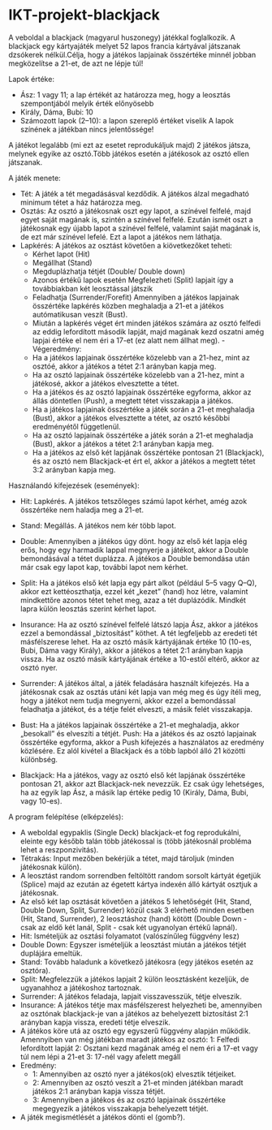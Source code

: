 # IKT-projekt-blackjack
A veboldal a blackjack (magyarul huszonegy) játékkal foglalkozik.
A blackjack egy kártyajáték melyet 52 lapos francia kártyával játszanak dzsókerek nélkül.Célja, hogy a játékos lapjainak összértéke minnél jobban megközelítse a 21-et, de azt ne lépje túl!

Lapok értéke:
- Ász: 1 vagy 11; a lap értékét az határozza meg, hogy a leosztás szempontjából melyik érték előnyösebb
- Király, Dáma, Bubi: 10
- Számozott lapok (2–10): a lapon szereplő értéket viselik
A lapok színének a játékban nincs jelentőssége!

A játékot legalább (mi ezt az esetet reprodukáljuk majd) 2 játékos játsza, melynek egyike az osztó.Több játékos esetén a játékosok az osztó ellen játszanak.

A játék menete:
- Tét: A játék a tét megadásásval kezdődik. A játékos álzal megadható minimum tétet a ház határozza meg.
- Osztás: Az osztó a játékosnak oszt egy lapot, a színével felfelé, majd egyet saját magának is, szintén a 	színével felfelé. Ezután ismét oszt a játékosnak egy újabb lapot a színével felfelé, valamint saját magának is, de ezt már színével lefelé. Ezt a lapot a játékos nem láthatja.
- Lapkérés: A játékos az osztást követően a kiövetkezőket teheti:
	- Kérhet lapot (Hit)
	- Megállhat (Stand)
	- Megduplázhatja tétjét (Double/ Double down)
	- Azonos értékű lapok esetén Megfelezheti (Split) lapjait így a továbbiakban két leosztással játszik
	- Feladhatja (Surrender/Forefit)
	Amennyiben a játékos lapjainak összértéke lapkérés közben meghaladja a 21-et a játékos autómatikusan veszít (Bust).
	- Miután a lapkérés véget ért minden játékos számára az osztó felfedi az eddig lefordított második lapját, majd magának kezd oszatni amég lapjai értéke el nem éri a 17-et (ez alatt nem állhat meg).
-Végeredmény:
	- Ha a játékos lapjainak összértéke közelebb van a 21-hez, mint az osztóé, akkor a játékos a tétet 2:1 arányban kapja meg.
	- Ha az osztó lapjainak összértéke közelebb van a 21-hez, mint a játékosé, akkor a játékos elvesztette a tétet.
	- Ha a játékos és az osztó lapjainak összértéke egyforma, akkor az állás döntetlen (Push), a megtett tétet visszakapja a játékos.
	- Ha a játékos lapjainak összértéke a játék során a 21-et meghaladja (Bust), akkor a játékos elvesztette a tétet, az osztó későbbi eredményétől függetlenül.
	- Ha az osztó lapjainak összértéke a játék során a 21-et meghaladja (Bust), akkor a játékos a tétet 2:1 arányban kapja meg.
	- Ha a játékos az első két lapjának összértéke pontosan 21 (Blackjack), és az osztó nem Blackjack-et ért el, akkor a játékos a megtett tétet 3:2 arányban kapja meg.
	

Használandó kifejezések (események):
- Hit: Lapkérés. A játékos tetszőleges számú lapot kérhet, amég azok összértéke nem haladja meg a 21-et.

- Stand: Megállás. A játékos nem kér több lapot.

- Double: Amennyiben a játékos úgy dönt. hogy az első két lapja elég erős, hogy egy harmadik lappal megnyerje a játékot, akkor a Double bemondásával a tétet duplázza. A játékos a Double bemondása után már csak egy lapot kap, további lapot nem kérhet.

- Split: Ha a játékos első két lapja egy párt alkot (például 5–5 vagy Q–Q), akkor ezt kettéoszthatja, ezzel két „kezet” (hand) hoz létre, valamint mindkettőre azonos tétet tehet meg, azaz a tét duplázódik. Mindkét lapra külön leosztás szerint kérhet lapot.

- Insurance: Ha az osztó színével felfelé látszó lapja Ász, akkor a játékos ezzel a bemondással „biztosítást” köthet. A tét legfeljebb az eredeti tét másfélszerese lehet. Ha az osztó másik kártyájának értéke 10 (10-es, Bubi, Dáma vagy Király), akkor a játékos a tétet 2:1 arányban kapja vissza. Ha az osztó másik kártyájának értéke a 10-estől eltérő, akkor az osztó nyer.

- Surrender: A játékos által, a játék feladására használt kifejezés. Ha a játékosnak csak az osztás utáni két lapja van még meg és úgy ítéli meg, hogy a játékot nem tudja megnyerni, akkor ezzel a bemondással feladhatja a játékot, és a tétje felét elveszti, a másik felét visszakapja.

- Bust: Ha a játékos lapjainak összértéke a 21-et meghaladja, akkor „besokall” és elveszíti a tétjét.
Push: Ha a játékos és az osztó lapjainak összértéke egyforma, akkor a Push kifejezés a használatos az eredmény közlésére. Ez alól kivétel a Blackjack és a több lapból álló 21 közötti különbség.

- Blackjack: Ha a játékos, vagy az osztó első két lapjának összértéke pontosan 21, akkor azt Blackjack-nek nevezzük. Ez csak úgy lehetséges, ha az egyik lap Ász, a másik lap értéke pedig 10 (Király, Dáma, Bubi, vagy 10-es).

A program felépítése (elképzelés):
- A weboldal egypaklis (Single Deck) blackjack-et fog reprodukálni, eleinte egy később talán több játékossal is (több játékosnál probléma lehet a reszponzivitás).
-  Tétrakás: Input mezőben bekérjük a tétet, majd tároljuk (minden játékosnak külön).
- A leosztást random sorrendben feltöltött random sorsolt  kártyát égetjük (Splice) majd az ezután az égetett kártya indexén álló kártyát osztjuk a játékosnak.
- Az első két lap osztását követően a játékos 5 lehetőségét (Hit, Stand, Double Down, Split, Surrender) közül csak 3 elérhető minden esetben (Hit, Stand, Surrender), 2 leosztáshoz (hand) kötött (Double Down - csak az eldő két lanál, Split - csak két ugyanolyan értékű lapnál).
- Hit: Ismételjük az osztási folyamatot (valószínűleg függvény lesz)
- Double Down: Egyszer ismételjük a leosztást miután a játékos tétjét duplájára emeltük.
- Stand: Tovább haladunk a következő játékosra (egy játékos esetén az osztóra).
- Split: Megfelezzük a játékos lapjait 2 külön leosztásként kezeljük, de ugyanahhoz a játékoshoz tartoznak.
- Surrender: A játékos feladaja, lapjait visszavesszük, tétje elveszik.
- Insurance: A játékos tétje max másfélszerest helyezheti be, amennyiben az osztónak blackjack-je van a játékos az behelyezett biztosítást 2:1 arányban kapja vissza, eredeti tétje elveszik.
- A játékos köre utá az osztó egy egyszerű függvény alapján működik. Amennyiben van még játékban maradt játékos az osztó:
	1: Felfedi lefordított lapját
	2: Osztani kezd magának amég el nem éri a 17-et vagy túl nem lépi a 21-et
	3: 17-nél vagy afelett megáll
- Eredmény:
	- 1: Amennyiben az osztó nyer a játékos(ok) elvesztik tétjeiket.
	- 2: Amennyiben az osztó veszít a 21-et minden játékban maradt játékos 2:1 arányban kapja vissza tétjét.
	- 3: Amennyiben a játékos és az osztó lapjainak összértéke megegyezik a játékos visszakapja behelyezett tétjét.
- A játék megismétlését a játékos dönti el (gomb?).
